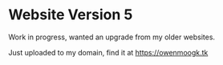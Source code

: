 # Website Version 5

Work in progress, wanted an upgrade from my older websites.

Just uploaded to my domain, find it at https://owenmoogk.tk
